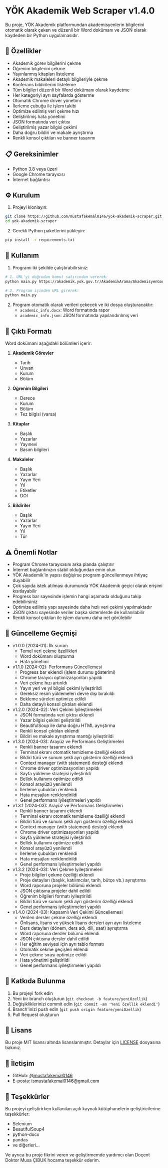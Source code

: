 # YÖK Akademik Web Scraper v1.4.0

Bu proje, YÖK Akademik platformundan akademisyenlerin bilgilerini otomatik olarak çeken ve düzenli bir Word dokümanı ve JSON olarak kaydeden bir Python uygulamasıdır.

## 🚀 Özellikler

- Akademik görev bilgilerini çekme
- Öğrenim bilgilerini çekme
- Yayınlanmış kitapları listeleme
- Akademik makaleleri detaylı bilgileriyle çekme
- Konferans bildirilerini listeleme
- Tüm bilgileri düzenli bir Word dokümanı olarak kaydetme
- Her kategoriyi ayrı sayfalarda gösterme
- Otomatik Chrome driver yönetimi
- İlerleme çubuğu ile işlem takibi
- Optimize edilmiş veri çekme hızı
- Geliştirilmiş hata yönetimi
- JSON formatında veri çıktısı
- Geliştirilmiş yazar bilgisi çekimi
- Daha doğru bildiri ve makale ayrıştırma
- Renkli konsol çıktıları ve banner tasarımı

## 📋 Gereksinimler

- Python 3.8 veya üzeri
- Google Chrome tarayıcısı
- İnternet bağlantısı

## ⚙️ Kurulum

1. Projeyi klonlayın:
```bash
git clone https://github.com/mustafakemal0146/yok-akademik-scraper.git
cd yok-akademik-scraper
```

2. Gerekli Python paketlerini yükleyin:
```bash
pip install -r requirements.txt
```

## 🎯 Kullanım

1. Programı iki şekilde çalıştırabilirsiniz:

```bash
# 1. URL'yi doğrudan komut satırından vererek:
python main.py https://akademik.yok.gov.tr/AkademikArama/AkademisyenGorevOgrenimBilgileri?islem=direct&authorId=XXXXXXXXXXXX

# 2. Program içinden URL girerek:
python main.py
```

2. Program otomatik olarak verileri çekecek ve iki dosya oluşturacaktır:
   - `academic_info.docx`: Word formatında rapor
   - `academic_info.json`: JSON formatında yapılandırılmış veri

## 📄 Çıktı Formatı

Word dokümanı aşağıdaki bölümleri içerir:

1. **Akademik Görevler**
   - Tarih
   - Unvan
   - Kurum
   - Bölüm

2. **Öğrenim Bilgileri**
   - Derece
   - Kurum
   - Bölüm
   - Tez bilgisi (varsa)

3. **Kitaplar**
   - Başlık
   - Yazarlar
   - Yayınevi
   - Basım bilgileri

4. **Makaleler**
   - Başlık
   - Yazarlar
   - Yayın Yeri
   - Yıl
   - Etiketler
   - DOI

5. **Bildiriler**
   - Başlık
   - Yazarlar
   - Yayın Yeri
   - Yıl
   - Tür

## ⚠️ Önemli Notlar

- Program Chrome tarayıcısını arka planda çalıştırır
- İnternet bağlantınızın stabil olduğundan emin olun
- YÖK Akademik'in yapısı değişirse program güncellenmeye ihtiyaç duyabilir
- Çok sayıda istek atılması durumunda YÖK Akademik geçici olarak erişimi kısıtlayabilir
- Progress bar sayesinde işlemin hangi aşamada olduğunu takip edebilirsiniz
- Optimize edilmiş yapı sayesinde daha hızlı veri çekimi yapılmaktadır
- JSON çıktısı sayesinde veriler başka sistemlerde de kullanılabilir
- Renkli konsol çıktıları ile işlem durumu daha net görülebilir

## 🔄 Güncelleme Geçmişi

- v1.0.0 (2024-01): İlk sürüm
  - Temel veri çekme özellikleri
  - Word dokümanı oluşturma
  - Hata yönetimi
- v1.1.0 (2024-02): Performans Güncellemesi
  - Progress bar eklendi (işlem durumu gösterimi)
  - Chrome tarayıcı optimizasyonları yapıldı
  - Veri çekme hızı artırıldı
  - Yayın yeri ve yıl bilgisi çekimi iyileştirildi
  - Gereksiz resim yüklemeleri devre dışı bırakıldı
  - Bekleme süreleri optimize edildi
  - Daha detaylı konsol çıktıları eklendi
- v1.2.0 (2024-02): Veri Çekimi İyileştirmeleri
  - JSON formatında veri çıktısı eklendi
  - Yazar bilgisi çekimi geliştirildi
  - BeautifulSoup ile daha doğru HTML ayrıştırma
  - Renkli konsol çıktıları eklendi
  - Bildiri ve makale ayrıştırma mantığı iyileştirildi
- v1.3.0 (2024-03): Arayüz ve Performans Geliştirmeleri
  - Renkli banner tasarımı eklendi
  - Terminal ekranı otomatik temizleme özelliği eklendi
  - Bildiri türü ve sunum şekli ayrı gösterim özelliği eklendi
  - Context manager (with statement) desteği eklendi
  - Chrome driver optimizasyonları yapıldı
  - Sayfa yükleme stratejisi iyileştirildi
  - Bellek kullanımı optimize edildi
  - Konsol arayüzü yenilendi
  - İlerleme çubukları renklendi
  - Hata mesajları renklendirildi
  - Genel performans iyileştirmeleri yapıldı
- v1.3.1 (2024-03): Arayüz ve Performans Geliştirmeleri
  - Renkli banner tasarımı eklendi
  - Terminal ekranı otomatik temizleme özelliği eklendi
  - Bildiri türü ve sunum şekli ayrı gösterim özelliği eklendi
  - Context manager (with statement) desteği eklendi
  - Chrome driver optimizasyonları yapıldı
  - Sayfa yükleme stratejisi iyileştirildi
  - Bellek kullanımı optimize edildi
  - Konsol arayüzü yenilendi
  - İlerleme çubukları renklendi
  - Hata mesajları renklendirildi
  - Genel performans iyileştirmeleri yapıldı
- v1.3.2 (2024-03): Veri Çekme İyileştirmeleri
  - Proje bilgileri çekme özelliği eklendi
  - Proje detayları (başlık, katılımcılar, tarih, bütçe vb.) ayrıştırma
  - Word raporuna projeler bölümü eklendi
  - JSON çıktısına projeler dahil edildi
  - Öğrenim bilgileri formatı iyileştirildi
  - Bildiri türü ve sunum şekli ayrı gösterim özelliği eklendi
  - Genel performans iyileştirmeleri yapıldı
- v1.4.0 (2024-03): Kapsamlı Veri Çekimi Güncellemesi
  - Verilen dersler çekme özelliği eklendi
  - Önlisans, lisans ve yüksek lisans dersleri ayrı ayrı listeleme
  - Ders detayları (dönem, ders adı, dili, saat) ayrıştırma
  - Word raporuna dersler bölümü eklendi
  - JSON çıktısına dersler dahil edildi
  - Her eğitim seviyesi için ayrı tablo formatı
  - Otomatik sekme geçişleri eklendi
  - Veri çekme sırası optimize edildi
  - Hata yönetimi geliştirildi
  - Genel performans iyileştirmeleri yapıldı

## 🤝 Katkıda Bulunma

1. Bu projeyi fork edin
2. Yeni bir branch oluşturun (`git checkout -b feature/yeniOzellik`)
3. Değişikliklerinizi commit edin (`git commit -am 'Yeni özellik eklendi'`)
4. Branch'inizi push edin (`git push origin feature/yeniOzellik`)
5. Pull Request oluşturun

## 📝 Lisans

Bu proje MIT lisansı altında lisanslanmıştır. Detaylar için [LICENSE](LICENSE) dosyasına bakınız.

## 👥 İletişim

- GitHub: [@mustafakemal0146](https://github.com/mustafakemal0146)
- E-posta: ismustafakemal0146@gmail.com

## 🙏 Teşekkürler

Bu projeyi geliştirirken kullanılan açık kaynak kütüphanelerin geliştiricilerine teşekkürler:

- Selenium
- BeautifulSoup4
- python-docx
- pandas
- ve diğerleri...

Ve ayrıca bu proje fikrini veren ve geliştirmemde yardımcı olan Doçent Doktor Musa ÇIBUK hocama teşekkür ederim.

 
